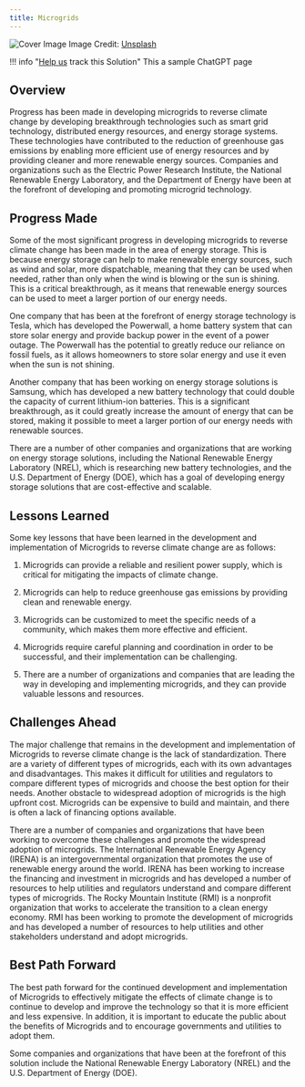 ```yaml
---
title: Microgrids
---
```


![Cover Image]()
Image Credit: [Unsplash]()

!!! info "[Help us](../../contribute) track this Solution"
    This a sample ChatGPT page

## Overview

Progress has been made in developing microgrids to reverse climate change by developing breakthrough technologies such as smart grid technology, distributed energy resources, and energy storage systems. These technologies have contributed to the reduction of greenhouse gas emissions by enabling more efficient use of energy resources and by providing cleaner and more renewable energy sources. Companies and organizations such as the Electric Power Research Institute, the National Renewable Energy Laboratory, and the Department of Energy have been at the forefront of developing and promoting microgrid technology.

## Progress Made

Some of the most significant progress in developing microgrids to reverse climate change has been made in the area of energy storage. This is because energy storage can help to make renewable energy sources, such as wind and solar, more dispatchable, meaning that they can be used when needed, rather than only when the wind is blowing or the sun is shining. This is a critical breakthrough, as it means that renewable energy sources can be used to meet a larger portion of our energy needs.

One company that has been at the forefront of energy storage technology is Tesla, which has developed the Powerwall, a home battery system that can store solar energy and provide backup power in the event of a power outage. The Powerwall has the potential to greatly reduce our reliance on fossil fuels, as it allows homeowners to store solar energy and use it even when the sun is not shining.

Another company that has been working on energy storage solutions is Samsung, which has developed a new battery technology that could double the capacity of current lithium-ion batteries. This is a significant breakthrough, as it could greatly increase the amount of energy that can be stored, making it possible to meet a larger portion of our energy needs with renewable sources.

There are a number of other companies and organizations that are working on energy storage solutions, including the National Renewable Energy Laboratory (NREL), which is researching new battery technologies, and the U.S. Department of Energy (DOE), which has a goal of developing energy storage solutions that are cost-effective and scalable.

## Lessons Learned

Some key lessons that have been learned in the development and implementation of Microgrids to reverse climate change are as follows:

1. Microgrids can provide a reliable and resilient power supply, which is critical for mitigating the impacts of climate change.

2. Microgrids can help to reduce greenhouse gas emissions by providing clean and renewable energy.

3. Microgrids can be customized to meet the specific needs of a community, which makes them more effective and efficient.

4. Microgrids require careful planning and coordination in order to be successful, and their implementation can be challenging.

5. There are a number of organizations and companies that are leading the way in developing and implementing microgrids, and they can provide valuable lessons and resources.

## Challenges Ahead

The major challenge that remains in the development and implementation of Microgrids to reverse climate change is the lack of standardization. There are a variety of different types of microgrids, each with its own advantages and disadvantages. This makes it difficult for utilities and regulators to compare different types of microgrids and choose the best option for their needs. Another obstacle to widespread adoption of microgrids is the high upfront cost. Microgrids can be expensive to build and maintain, and there is often a lack of financing options available.

There are a number of companies and organizations that have been working to overcome these challenges and promote the widespread adoption of microgrids. The International Renewable Energy Agency (IRENA) is an intergovernmental organization that promotes the use of renewable energy around the world. IRENA has been working to increase the financing and investment in microgrids and has developed a number of resources to help utilities and regulators understand and compare different types of microgrids. The Rocky Mountain Institute (RMI) is a nonprofit organization that works to accelerate the transition to a clean energy economy. RMI has been working to promote the development of microgrids and has developed a number of resources to help utilities and other stakeholders understand and adopt microgrids.

## Best Path Forward

The best path forward for the continued development and implementation of Microgrids to effectively mitigate the effects of climate change is to continue to develop and improve the technology so that it is more efficient and less expensive. In addition, it is important to educate the public about the benefits of Microgrids and to encourage governments and utilities to adopt them.

Some companies and organizations that have been at the forefront of this solution include the National Renewable Energy Laboratory (NREL) and the U.S. Department of Energy (DOE).
